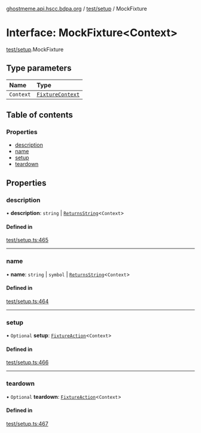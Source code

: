 [ghostmeme.api.hscc.bdpa.org][1] / [test/setup][2] / MockFixture

# Interface: MockFixture\<Context>

[test/setup][2].MockFixture

## Type parameters

| Name      | Type                  |
| :-------- | :-------------------- |
| `Context` | [`FixtureContext`][3] |

## Table of contents

### Properties

- [description][4]
- [name][5]
- [setup][6]
- [teardown][7]

## Properties

### description

• **description**: `string` | [`ReturnsString`][8]<`Context`>

#### Defined in

[test/setup.ts:465][9]

---

### name

• **name**: `string` | `symbol` | [`ReturnsString`][8]<`Context`>

#### Defined in

[test/setup.ts:464][10]

---

### setup

• `Optional` **setup**: [`FixtureAction`][11]<`Context`>

#### Defined in

[test/setup.ts:466][12]

---

### teardown

• `Optional` **teardown**: [`FixtureAction`][11]<`Context`>

#### Defined in

[test/setup.ts:467][13]

[1]: ../README.md
[2]: ../modules/test_setup.md
[3]: test_setup.fixturecontext.md
[4]: test_setup.mockfixture.md#description
[5]: test_setup.mockfixture.md#name
[6]: test_setup.mockfixture.md#setup
[7]: test_setup.mockfixture.md#teardown
[8]: ../modules/test_setup.md#returnsstring
[9]:
  https://github.com/nhscc/ghostmeme.api.hscc.bdpa.org/blob/bc222b4/test/setup.ts#L465
[10]:
  https://github.com/nhscc/ghostmeme.api.hscc.bdpa.org/blob/bc222b4/test/setup.ts#L464
[11]: ../modules/test_setup.md#fixtureaction
[12]:
  https://github.com/nhscc/ghostmeme.api.hscc.bdpa.org/blob/bc222b4/test/setup.ts#L466
[13]:
  https://github.com/nhscc/ghostmeme.api.hscc.bdpa.org/blob/bc222b4/test/setup.ts#L467
